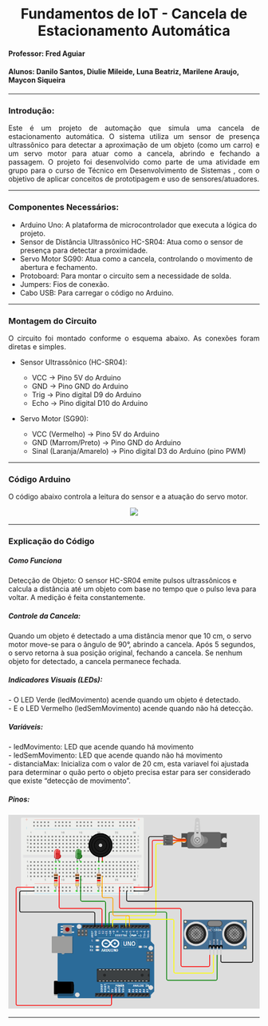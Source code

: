 <h1 align = center> Fundamentos de IoT - Cancela de Estacionamento Automática </h1>
<h4> Professor: Fred Aguiar </h4>
<h4> Alunos: Danilo Santos, Diulie Mileide, Luna Beatriz, Marilene Araujo, Maycon Siqueira </h4>

<hr>
<h3> Introdução: </h3>

<p align="justify">
	Este é um projeto de automação que simula uma cancela de estacionamento automática. O sistema utiliza um sensor de presença ultrassônico para detectar a aproximação de um objeto (como um carro) e um servo motor para atuar como a cancela, abrindo e fechando a passagem. O projeto foi desenvolvido como parte de uma atividade em grupo para o curso de Técnico em Desenvolvimento de Sistemas , com o objetivo de aplicar conceitos de prototipagem e uso de sensores/atuadores.
</p>

<hr>
<h3> Componentes Necessários: </h3>

- Arduino Uno: A plataforma de microcontrolador que executa a lógica do projeto.
- Sensor de Distância Ultrassônico HC-SR04: Atua como o sensor de presença para detectar a proximidade.
- Servo Motor SG90: Atua como a cancela, controlando o movimento de abertura e fechamento.
- Protoboard: Para montar o circuito sem a necessidade de solda.
- Jumpers: Fios de conexão.
- Cabo USB: Para carregar o código no Arduino.
  
<hr>
<h3> Montagem do Circuito </h3> 

<p align="justify"> 
	O circuito foi montado conforme o esquema abaixo. As conexões foram diretas e simples.

- Sensor Ultrassônico (HC-SR04):
   - VCC -> Pino 5V do Arduino
   - GND -> Pino GND do Arduino
   - Trig -> Pino digital D9 do Arduino
   - Echo -> Pino digital D10 do Arduino

- Servo Motor (SG90):
   - VCC (Vermelho) -> Pino 5V do Arduino
   - GND (Marrom/Preto) -> Pino GND do Arduino
   - Sinal (Laranja/Amarelo) -> Pino digital D3 do Arduino (pino PWM)
</p>

<hr>
<h3> Código Arduino </h3> 

<p align="justify">
	O código abaixo controla a leitura do sensor e a atuação do servo motor. 
</p>

<p align="center"> <img src="https://github.com/MARILENE-384076/Cancela-de-Estacionamento-Automatica/blob/main/Imagens%20Projeto/C%C3%B3digo.png" /> </p>

<hr>

<h3> Explicação do Código </h3> 

<p align="justify">
	<h5> Como Funciona </h5>

Detecção de Objeto: O sensor HC-SR04 emite pulsos ultrassônicos e calcula a distância até um objeto com base no tempo que o pulso leva para voltar. A medição é feita constantemente.

<h5> Controle da Cancela: </h5>
Quando um objeto é detectado a uma distância menor que 10 cm, o servo motor move-se para o ângulo de 90°, abrindo a cancela.
Após 5 segundos, o servo retorna à sua posição original, fechando a cancela.
Se nenhum objeto for detectado, a cancela permanece fechada.

<h5> Indicadores Visuais (LEDs): </h5>
- O LED Verde (ledMovimento) acende quando um objeto é detectado. <br>
- E o LED Vermelho (ledSemMovimento) acende quando não há detecção.

<h5> Variáveis: </h5>
- ledMovimento: LED que acende quando há movimento <br>
- ledSemMovimento: LED que acende quando não há movimento <br>
- distanciaMax: Inicializa com o valor de 20 cm, esta variavel foi ajustada para determinar o quão perto o objeto precisa estar para ser considerado que existe “detecção de movimento”. <br>
</p>

<h5> Pinos: </h5>

<p align="center"> <img src="https://github.com/MARILENE-384076/Cancela-de-Estacionamento-Automatica/blob/main/Imagens%20Projeto/Arduino.png" /> </p>

<hr>
